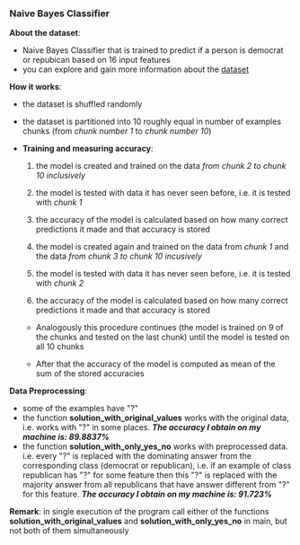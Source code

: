 ### Naive Bayes Classifier

**About the dataset**:
* Naive Bayes Classifier that is trained to predict if a person is democrat or repubican based on 16 input features
* you can explore and gain more information about the [dataset](http://archive.ics.uci.edu/ml/datasets/Congressional+Voting+Records)

**How it works**:
* the dataset is shuffled randomly
* the dataset is partitioned into 10 roughly equal in number of examples chunks (from *chunk number 1* to *chunk number 10*)
* **Training and measuring accuracy**:
    1. the model is created and trained on the data *from chunk 2 to chunk 10 inclusively*
    2. the model is tested with data it has never seen before, i.e. it is tested with *chunk 1*
    3. the accuracy of the model is calculated based on how many correct predictions it made and that accuracy is stored

    4. the model is created again and trained on the data from *chunk 1* and the data *from chunk 3 to chunk 10 incusively*
    5. the model is tested with data it has never seen before, i.e. it is tested with *chunk 2*
    6. the accuracy of the model is calculated based on how many correct predictions it made and that accuracy is stored

    * Analogously this procedure continues (the model is trained on 9 of the chunks and tested on the last chunk) until the model is tested on all 10 chunks

    * After that the accuracy of the model is computed as mean of the sum of the stored accuracies

**Data Preprocessing**:
* some of the examples have "?"
* the function **solution_with_original_values** works with the original data, i.e. works with "?" in some places. ***The accuracy I obtain on my machine is: 89.8837%***
* the function **solution_with_only_yes_no** works with preprocessed data. i.e. every "?" is replaced with the dominating answer from the corresponding class (democrat or republican), i.e. if an example of class republican has "?" for some feature then this "?" is replaced with the majority answer from all republicans that have answer different from "?" for this feature. ***The accuracy I obtain on my machine is: 91.723%***

**Remark**: in single execution of the program call either of the functions **solution_with_original_values** and **solution_with_only_yes_no** in main, but not both of them simultaneously
